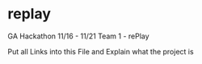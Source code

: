 # replay
GA Hackathon 11/16 - 11/21 Team 1 - rePlay

Put all Links into this File and Explain what the project is

